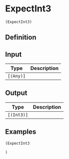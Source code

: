 # ExpectInt3

```clojure
(ExpectInt3)
```

## Definition


## Input
| Type | Description |
|------|-------------|
| `[(Any)]` |  |


## Output
| Type | Description |
|------|-------------|
| `[(Int3)]` |  |


## Examples

```clojure
(ExpectInt3

)
```
